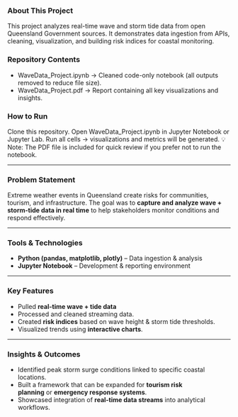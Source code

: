 ### About This Project
This project analyzes real-time wave and storm tide data from open Queensland Government sources. It demonstrates data ingestion from APIs, cleaning, visualization, and building risk indices for coastal monitoring.

### Repository Contents
- WaveData_Project.ipynb → Cleaned code-only notebook (all outputs removed to reduce file size).
- WaveData_Project.pdf → Report containing all key visualizations and insights.

### How to Run
Clone this repository.
Open WaveData_Project.ipynb in Jupyter Notebook or Jupyter Lab.
Run all cells → visualizations and metrics will be generated.
💡 Note: The PDF file is included for quick review if you prefer not to run the notebook.

---

### Problem Statement

Extreme weather events in Queensland create risks for communities, tourism, and infrastructure. The goal was to **capture and analyze wave + storm-tide data in real time** to help stakeholders monitor conditions and respond effectively.

---

### Tools & Technologies

- **Python (pandas, matplotlib, plotly)** – Data ingestion & analysis
- **Jupyter Notebook** – Development & reporting environment

---

### Key Features

- Pulled **real-time wave + tide data**
- Processed and cleaned streaming data.
- Created **risk indices** based on wave height & storm tide thresholds.
- Visualized trends using **interactive charts**.

---

### Insights & Outcomes

- Identified peak storm surge conditions linked to specific coastal locations.
- Built a framework that can be expanded for **tourism risk planning** or **emergency response systems**.
- Showcased integration of **real-time data streams** into analytical workflows.
